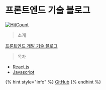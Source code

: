 # 프론트엔드 기술 블로그

[![HitCount](http://hits.dwyl.com/JunH-K/https://githubcom/JunH-K/react-gitbook.svg)](http://hits.dwyl.com/JunH-K/https://githubcom/JunH-K/react-gitbook)

> 소개

[프론트엔드 개발 기술 블로그](https://k-developer.gitbook.io/dev/)

> 목차

* [React.js](react/react-hook/)
* [Javascript](javascript/es6/)



{% hint style="info" %}
[GitHub](https://github.com/JunH-K/dev-blog)
{% endhint %}



